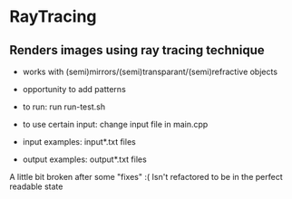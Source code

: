 # RayTracing
## Renders images using ray tracing technique
+ works with (semi)mirrors/(semi)transparant/(semi)refractive objects
+ opportunity to add patterns

+ to run: run run-test.sh
+ to use certain input: change input file in main.cpp
+ input examples: input\*.txt files
+ output examples: output\*.txt files

A little bit broken after some "fixes" :(
Isn't refactored to be in the perfect readable state
